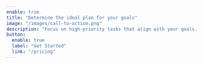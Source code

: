 ```yaml
---
enable: true
title: "Determine the ideal plan for your goals"
image: "/images/call-to-action.png"
description: "Focus on high-priority tasks that align with your goals. Eisenhower Matrix to categorize tasks by urgency"
button:
  enable: true
  label: "Get Started"
  link: "/pricing"
---
```

